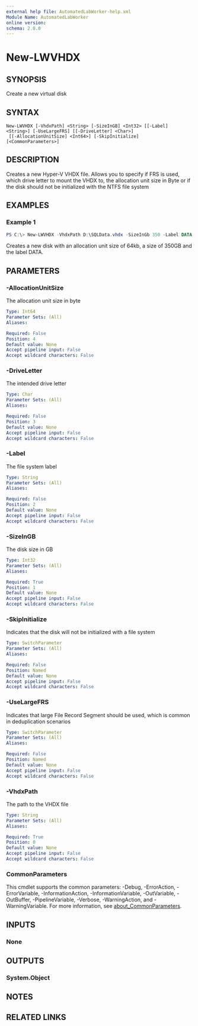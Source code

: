 ```yaml
---
external help file: AutomatedLabWorker-help.xml
Module Name: AutomatedLabWorker
online version:
schema: 2.0.0
---
```


# New-LWVHDX

## SYNOPSIS
Create a new virtual disk

## SYNTAX

```
New-LWVHDX [-VhdxPath] <String> [-SizeInGB] <Int32> [[-Label] <String>] [-UseLargeFRS] [[-DriveLetter] <Char>]
 [[-AllocationUnitSize] <Int64>] [-SkipInitialize] [<CommonParameters>]
```

## DESCRIPTION
Creates a new Hyper-V VHDX file. Allows you to specify if FRS is used, which drive letter to mount
the VHDX to, the allocation unit size in Byte or if the disk should not be initialized
with the NTFS file system

## EXAMPLES

### Example 1
```powershell
PS C:\> New-LWVHDX -VhdxPath D:\SQLData.vhdx -SizeInGb 350 -Label DATA -DriveLetter X -AllocationUnitSIze 64kb
```

Creates a new disk with an allocation unit size of 64kb, a size of 350GB and the label DATA.

## PARAMETERS

### -AllocationUnitSize
The allocation unit size in byte

```yaml
Type: Int64
Parameter Sets: (All)
Aliases:

Required: False
Position: 4
Default value: None
Accept pipeline input: False
Accept wildcard characters: False
```

### -DriveLetter
The intended drive letter

```yaml
Type: Char
Parameter Sets: (All)
Aliases:

Required: False
Position: 3
Default value: None
Accept pipeline input: False
Accept wildcard characters: False
```

### -Label
The file system label

```yaml
Type: String
Parameter Sets: (All)
Aliases:

Required: False
Position: 2
Default value: None
Accept pipeline input: False
Accept wildcard characters: False
```

### -SizeInGB
The disk size in GB

```yaml
Type: Int32
Parameter Sets: (All)
Aliases:

Required: True
Position: 1
Default value: None
Accept pipeline input: False
Accept wildcard characters: False
```

### -SkipInitialize
Indicates that the disk will not be initialized with a file system

```yaml
Type: SwitchParameter
Parameter Sets: (All)
Aliases:

Required: False
Position: Named
Default value: None
Accept pipeline input: False
Accept wildcard characters: False
```

### -UseLargeFRS
Indicates that large File Record Segment should be used, which is common in deduplication scenarios

```yaml
Type: SwitchParameter
Parameter Sets: (All)
Aliases:

Required: False
Position: Named
Default value: None
Accept pipeline input: False
Accept wildcard characters: False
```

### -VhdxPath
The path to the VHDX file

```yaml
Type: String
Parameter Sets: (All)
Aliases:

Required: True
Position: 0
Default value: None
Accept pipeline input: False
Accept wildcard characters: False
```

### CommonParameters
This cmdlet supports the common parameters: -Debug, -ErrorAction, -ErrorVariable, -InformationAction, -InformationVariable, -OutVariable, -OutBuffer, -PipelineVariable, -Verbose, -WarningAction, and -WarningVariable. For more information, see [about_CommonParameters](http://go.microsoft.com/fwlink/?LinkID=113216).

## INPUTS

### None

## OUTPUTS

### System.Object
## NOTES

## RELATED LINKS
